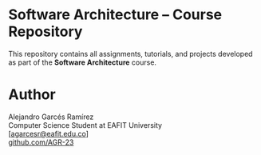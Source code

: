 # Software Architecture – Course Repository

This repository contains all assignments, tutorials, and projects developed as part of the **Software Architecture** course.

# Author

Alejandro Garcés Ramírez  
Computer Science Student at EAFIT University  
[agarcesr@eafit.edu.co]  
[github.com/AGR-23](https://github.com/AGR-23)